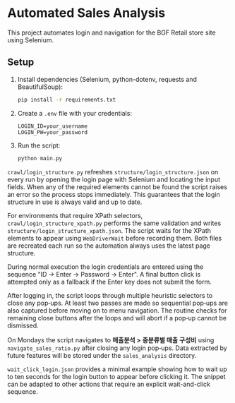 # Automated Sales Analysis

This project automates login and navigation for the BGF Retail store site using Selenium.

## Setup

1. Install dependencies (Selenium, python-dotenv, requests and BeautifulSoup):
   ```bash
   pip install -r requirements.txt
   ```
2. Create a `.env` file with your credentials:
   ```
   LOGIN_ID=your_username
   LOGIN_PW=your_password
   ```
3. Run the script:
   ```bash
   python main.py
   ```

`crawl/login_structure.py` refreshes `structure/login_structure.json` on every
run by opening the login page with Selenium and locating the input fields. When
any of the required elements cannot be found the script raises an error so the
process stops immediately. This guarantees that the login structure in use is
always valid and up to date.

For environments that require XPath selectors, `crawl/login_structure_xpath.py`
performs the same validation and writes `structure/login_structure_xpath.json`.
The script waits for the XPath elements to appear using `WebDriverWait` before
recording them. Both files are recreated each run so the automation always uses
the latest page structure.

During normal execution the login credentials are entered using the sequence
"ID → Enter → Password → Enter". A final button click is attempted only as a
fallback if the Enter key does not submit the form.

After logging in, the script loops through multiple heuristic selectors to close
any pop‑ups. At least two passes are made so sequential pop‑ups are also
captured before moving on to menu navigation. The routine checks for remaining
close buttons after the loops and will abort if a pop‑up cannot be dismissed.

On Mondays the script navigates to **매출분석 > 중분류별 매출 구성비** using `navigate_sales_ratio.py` after closing any login pop‑ups.
Data extracted by future features will be stored under the `sales_analysis` directory.

`wait_click_login.json` provides a minimal example showing how to wait up to
ten seconds for the login button to appear before clicking it. The snippet can
be adapted to other actions that require an explicit wait-and-click sequence.
